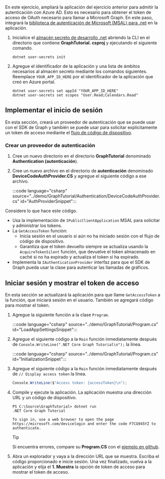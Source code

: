<!-- markdownlint-disable MD002 MD041 -->

En este ejercicio, ampliará la aplicación del ejercicio anterior para admitir la autenticación con Azure AD. Esto es necesario para obtener el token de acceso de OAuth necesario para llamar a Microsoft Graph. En este paso, integrará la [biblioteca de autenticación de Microsoft (MSAL) para .net](https://github.com/AzureAD/microsoft-authentication-library-for-dotnet) en la aplicación.

1. Inicialice el [almacén secreto de desarrollo .net](/aspnet/core/security/app-secrets) abriendo la CLI en el directorio que contiene **GraphTutorial. csproj** y ejecutando el siguiente comando.

    ```Shell
    dotnet user-secrets init
    ```

1. Agregue el identificador de la aplicación y una lista de ámbitos necesarios al almacén secreto mediante los comandos siguientes. Reemplace `YOUR_APP_ID_HERE` por el identificador de la aplicación que creó en Azure portal.

    ```Shell
    dotnet user-secrets set appId "YOUR_APP_ID_HERE"
    dotnet user-secrets set scopes "User.Read;Calendars.Read"
    ```

## <a name="implement-sign-in"></a>Implementar el inicio de sesión

En esta sección, creará un proveedor de autenticación que se puede usar con el SDK de Graph y también se puede usar para solicitar explícitamente un token de acceso mediante el [flujo de código de dispositivo](https://docs.microsoft.com/azure/active-directory/develop/v2-oauth2-device-code).

### <a name="create-an-authentication-provider"></a>Crear un proveedor de autenticación

1. Cree un nuevo directorio en el directorio **GraphTutorial** denominado **Authentication (autenticación**).
1. Cree un nuevo archivo en el directorio de **autenticación** denominado **DeviceCodeAuthProvider.CS** y agregue el siguiente código a ese archivo.

    :::code language="csharp" source="../demo/GraphTutorial/Authentication/DeviceCodeAuthProvider.cs" id="AuthProviderSnippet":::

Considere lo que hace este código.

- Usa la implementación de `IPublicClientApplication` MSAL para solicitar y administrar los tokens.
- La `GetAccessToken` función:
  - Inicia sesión en el usuario si aún no ha iniciado sesión con el flujo de código de dispositivo.
  - Garantiza que el token devuelto siempre se actualiza usando la `AcquireTokenSilent` función, que devuelve el token almacenado en caché si no ha expirado y actualiza el token si ha expirado.
- Implementa la `IAuthenticationProvider` interfaz para que el SDK de Graph pueda usar la clase para autenticar las llamadas de gráficos.

## <a name="sign-in-and-display-the-access-token"></a>Iniciar sesión y mostrar el token de acceso

En esta sección se actualizará la aplicación para que llame `GetAccessToken` a la función, que iniciará sesión en el usuario. También se agregará código para mostrar el token.

1. Agregue la siguiente función a la clase `Program`.

    :::code language="csharp" source="../demo/GraphTutorial/Program.cs" id="LoadAppSettingsSnippet":::

1. Agregue el siguiente código a la `Main` función inmediatamente después de `Console.WriteLine(".NET Core Graph Tutorial\n");` la línea.

    :::code language="csharp" source="../demo/GraphTutorial/Program.cs" id="InitializationSnippet":::

1. Agregue el siguiente código a la `Main` función inmediatamente después de `// Display access token` la línea.

    ```csharp
    Console.WriteLine($"Access token: {accessToken}\n");
    ```

1. Compile y ejecute la aplicación. La aplicación muestra una dirección URL y un código de dispositivo.

    ```Shell
    PS C:\Source\GraphTutorial> dotnet run
    .NET Core Graph Tutorial

    To sign in, use a web browser to open the page https://microsoft.com/devicelogin and enter the code F7CG945YZ to authenticate.
    ```

    > [!TIP]
    > Si encuentra errores, compare su **Program.CS** con el [ejemplo en github](https://github.com/microsoftgraph/msgraph-training-dotnet-core/blob/master/demo/GraphTutorial/Program.cs).

1. Abra un explorador y vaya a la dirección URL que se muestra. Escriba el código proporcionado e inicie sesión. Una vez finalizado, vuelva a la aplicación y elija el **1. Muestra** la opción de token de acceso para mostrar el token de acceso.
